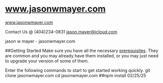 # www.jasonwmayer.com

www.jasonwmayer.com

Contact Us @ (404)234-0831
jason.mayer@icloud.com

jason w mayer - jasonwmayer.com

##Getting Started
Make sure you have all the necessary [prerequisites](#prerequisites). They are common and you may already have them installed, or you may just need to upgrade your version of some of them.

Enter the following commands to start to get started working quickly.
git clone jasonwmayer.com
cd jasonwmayer.com
##npm install
02/25/25
